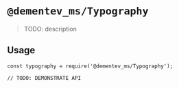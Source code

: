 # `@dementev_ms/Typography`

> TODO: description

## Usage

```
const typography = require('@dementev_ms/Typography');

// TODO: DEMONSTRATE API
```
